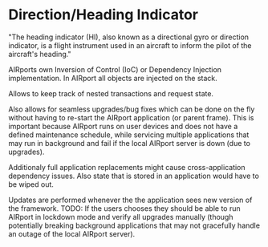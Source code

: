 # Direction/Heading Indicator

"The heading indicator (HI), also known as a directional gyro or direction indicator, is a flight instrument used in an
aircraft to inform the pilot of the aircraft's heading."

AIRports own Inversion of Control (IoC) or Dependency Injection implementation. In AIRport all objects are injected on
the stack.

Allows to keep track of nested transactions and request state.

Also allows for seamless upgrades/bug fixes which can be done on the fly without having to re-start the AIRport
application (or parent frame). This is important because AIRport runs on user devices and does not have a defined
maintenance schedule, while servicing multiple applications that may run in background and fail if the local AIRport
server is down
(due to upgrades).

Additionaly full application replacements might cause cross-application dependency issues. Also state that is stored in
an application would have to be wiped out.

Updates are performed whenever the the application sees new version of the framework. TODO: If the users chooses they
should be able to run AIRport in lockdown mode and verify all upgrades manually (though potentially breaking background
applications that may not gracefully handle an outage of the local AIRport server).
